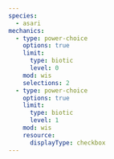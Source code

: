 ```yaml
---
species:
  - asari
mechanics:
  - type: power-choice
    options: true
    limit:
      type: biotic
      level: 0
    mod: wis
    selections: 2
  - type: power-choice
    options: true
    limit:
      type: biotic
      level: 1
    mod: wis
    resource:
      displayType: checkbox
---
```

